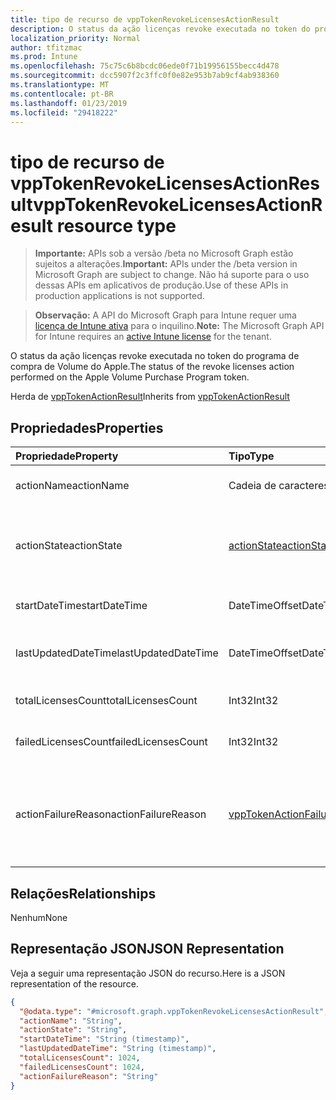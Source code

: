 ```yaml
---
title: tipo de recurso de vppTokenRevokeLicensesActionResult
description: O status da ação licenças revoke executada no token do programa de compra de Volume do Apple.
localization_priority: Normal
author: tfitzmac
ms.prod: Intune
ms.openlocfilehash: 75c75c6b8bcdc06ede0f71b19956155becc4d478
ms.sourcegitcommit: dcc5907f2c3ffc0f0e82e953b7ab9cf4ab938360
ms.translationtype: MT
ms.contentlocale: pt-BR
ms.lasthandoff: 01/23/2019
ms.locfileid: "29418222"
---
```

# <a name="vpptokenrevokelicensesactionresult-resource-type"></a><span data-ttu-id="11bcb-103">tipo de recurso de vppTokenRevokeLicensesActionResult</span><span class="sxs-lookup"><span data-stu-id="11bcb-103">vppTokenRevokeLicensesActionResult resource type</span></span>

> <span data-ttu-id="11bcb-104">**Importante:** APIs sob a versão /beta no Microsoft Graph estão sujeitos a alterações.</span><span class="sxs-lookup"><span data-stu-id="11bcb-104">**Important:** APIs under the /beta version in Microsoft Graph are subject to change.</span></span> <span data-ttu-id="11bcb-105">Não há suporte para o uso dessas APIs em aplicativos de produção.</span><span class="sxs-lookup"><span data-stu-id="11bcb-105">Use of these APIs in production applications is not supported.</span></span>

> <span data-ttu-id="11bcb-106">**Observação:** A API do Microsoft Graph para Intune requer uma [licença de Intune ativa](https://go.microsoft.com/fwlink/?linkid=839381) para o inquilino.</span><span class="sxs-lookup"><span data-stu-id="11bcb-106">**Note:** The Microsoft Graph API for Intune requires an [active Intune license](https://go.microsoft.com/fwlink/?linkid=839381) for the tenant.</span></span>

<span data-ttu-id="11bcb-107">O status da ação licenças revoke executada no token do programa de compra de Volume do Apple.</span><span class="sxs-lookup"><span data-stu-id="11bcb-107">The status of the revoke licenses action performed on the Apple Volume Purchase Program token.</span></span>


<span data-ttu-id="11bcb-108">Herda de [vppTokenActionResult](../resources/intune-onboarding-vpptokenactionresult.md)</span><span class="sxs-lookup"><span data-stu-id="11bcb-108">Inherits from [vppTokenActionResult](../resources/intune-onboarding-vpptokenactionresult.md)</span></span>

## <a name="properties"></a><span data-ttu-id="11bcb-109">Propriedades</span><span class="sxs-lookup"><span data-stu-id="11bcb-109">Properties</span></span>
|<span data-ttu-id="11bcb-110">Propriedade</span><span class="sxs-lookup"><span data-stu-id="11bcb-110">Property</span></span>|<span data-ttu-id="11bcb-111">Tipo</span><span class="sxs-lookup"><span data-stu-id="11bcb-111">Type</span></span>|<span data-ttu-id="11bcb-112">Descrição</span><span class="sxs-lookup"><span data-stu-id="11bcb-112">Description</span></span>|
|:---|:---|:---|
|<span data-ttu-id="11bcb-113">actionName</span><span class="sxs-lookup"><span data-stu-id="11bcb-113">actionName</span></span>|<span data-ttu-id="11bcb-114">Cadeia de caracteres</span><span class="sxs-lookup"><span data-stu-id="11bcb-114">String</span></span>|<span data-ttu-id="11bcb-115">Nome da ação Inherited de [vppTokenActionResult](../resources/intune-onboarding-vpptokenactionresult.md)</span><span class="sxs-lookup"><span data-stu-id="11bcb-115">Action name Inherited from [vppTokenActionResult](../resources/intune-onboarding-vpptokenactionresult.md)</span></span>|
|<span data-ttu-id="11bcb-116">actionState</span><span class="sxs-lookup"><span data-stu-id="11bcb-116">actionState</span></span>|[<span data-ttu-id="11bcb-117">actionState</span><span class="sxs-lookup"><span data-stu-id="11bcb-117">actionState</span></span>](../resources/intune-shared-actionstate.md)|<span data-ttu-id="11bcb-118">Estado da ação Inherited de [vppTokenActionResult](../resources/intune-onboarding-vpptokenactionresult.md).</span><span class="sxs-lookup"><span data-stu-id="11bcb-118">State of the action Inherited from [vppTokenActionResult](../resources/intune-onboarding-vpptokenactionresult.md).</span></span> <span data-ttu-id="11bcb-119">Os valores possíveis são: `none`, `pending`, `canceled`, `active`, `done`, `failed`, `notSupported`.</span><span class="sxs-lookup"><span data-stu-id="11bcb-119">Possible values are: `none`, `pending`, `canceled`, `active`, `done`, `failed`, `notSupported`.</span></span>|
|<span data-ttu-id="11bcb-120">startDateTime</span><span class="sxs-lookup"><span data-stu-id="11bcb-120">startDateTime</span></span>|<span data-ttu-id="11bcb-121">DateTimeOffset</span><span class="sxs-lookup"><span data-stu-id="11bcb-121">DateTimeOffset</span></span>|<span data-ttu-id="11bcb-122">Hora a ação foi iniciada herdado de [vppTokenActionResult](../resources/intune-onboarding-vpptokenactionresult.md)</span><span class="sxs-lookup"><span data-stu-id="11bcb-122">Time the action was initiated Inherited from [vppTokenActionResult](../resources/intune-onboarding-vpptokenactionresult.md)</span></span>|
|<span data-ttu-id="11bcb-123">lastUpdatedDateTime</span><span class="sxs-lookup"><span data-stu-id="11bcb-123">lastUpdatedDateTime</span></span>|<span data-ttu-id="11bcb-124">DateTimeOffset</span><span class="sxs-lookup"><span data-stu-id="11bcb-124">DateTimeOffset</span></span>|<span data-ttu-id="11bcb-125">Tempo que o estado de ação foi o último atualizado Inherited de [vppTokenActionResult](../resources/intune-onboarding-vpptokenactionresult.md)</span><span class="sxs-lookup"><span data-stu-id="11bcb-125">Time the action state was last updated Inherited from [vppTokenActionResult](../resources/intune-onboarding-vpptokenactionresult.md)</span></span>|
|<span data-ttu-id="11bcb-126">totalLicensesCount</span><span class="sxs-lookup"><span data-stu-id="11bcb-126">totalLicensesCount</span></span>|<span data-ttu-id="11bcb-127">Int32</span><span class="sxs-lookup"><span data-stu-id="11bcb-127">Int32</span></span>|<span data-ttu-id="11bcb-128">Uma contagem do número de licenças que foram tentados a serem revogados.</span><span class="sxs-lookup"><span data-stu-id="11bcb-128">A count of the number of licenses that were attempted to revoke.</span></span>|
|<span data-ttu-id="11bcb-129">failedLicensesCount</span><span class="sxs-lookup"><span data-stu-id="11bcb-129">failedLicensesCount</span></span>|<span data-ttu-id="11bcb-130">Int32</span><span class="sxs-lookup"><span data-stu-id="11bcb-130">Int32</span></span>|<span data-ttu-id="11bcb-131">Uma contagem do número de licenças que falharam a serem revogados.</span><span class="sxs-lookup"><span data-stu-id="11bcb-131">A count of the number of licenses that failed to revoke.</span></span>|
|<span data-ttu-id="11bcb-132">actionFailureReason</span><span class="sxs-lookup"><span data-stu-id="11bcb-132">actionFailureReason</span></span>|[<span data-ttu-id="11bcb-133">vppTokenActionFailureReason</span><span class="sxs-lookup"><span data-stu-id="11bcb-133">vppTokenActionFailureReason</span></span>](../resources/intune-shared-vpptokenactionfailurereason.md)|<span data-ttu-id="11bcb-134">O motivo da falha de ação de licenças revoke.</span><span class="sxs-lookup"><span data-stu-id="11bcb-134">The reason for the revoke licenses action failure.</span></span> <span data-ttu-id="11bcb-135">Os valores possíveis são: `none`, `appleFailure`, `internalError`, `expiredVppToken`, `expiredApplePushNotificationCertificate`.</span><span class="sxs-lookup"><span data-stu-id="11bcb-135">Possible values are: `none`, `appleFailure`, `internalError`, `expiredVppToken`, `expiredApplePushNotificationCertificate`.</span></span>|

## <a name="relationships"></a><span data-ttu-id="11bcb-136">Relações</span><span class="sxs-lookup"><span data-stu-id="11bcb-136">Relationships</span></span>
<span data-ttu-id="11bcb-137">Nenhum</span><span class="sxs-lookup"><span data-stu-id="11bcb-137">None</span></span>

## <a name="json-representation"></a><span data-ttu-id="11bcb-138">Representação JSON</span><span class="sxs-lookup"><span data-stu-id="11bcb-138">JSON Representation</span></span>
<span data-ttu-id="11bcb-139">Veja a seguir uma representação JSON do recurso.</span><span class="sxs-lookup"><span data-stu-id="11bcb-139">Here is a JSON representation of the resource.</span></span>
<!-- {
  "blockType": "resource",
  "@odata.type": "microsoft.graph.vppTokenRevokeLicensesActionResult"
}
-->
``` json
{
  "@odata.type": "#microsoft.graph.vppTokenRevokeLicensesActionResult",
  "actionName": "String",
  "actionState": "String",
  "startDateTime": "String (timestamp)",
  "lastUpdatedDateTime": "String (timestamp)",
  "totalLicensesCount": 1024,
  "failedLicensesCount": 1024,
  "actionFailureReason": "String"
}
```




